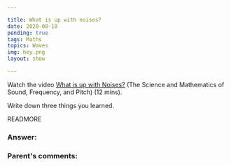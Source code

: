 ```yaml
---

title: What is up with noises?
date: 2020-08-18
pending: true
tags: Maths
topics: Waves
img: hey.png
layout: show

---
```


Watch the video <a href="https://www.youtube.com/watch?v=i_0DXxNeaQ0">What is up with Noises?</a> (The Science and Mathematics of Sound, Frequency, and Pitch) (12 mins).

Write down three things you learned.

READMORE

### Answer:

### Parent's comments:
